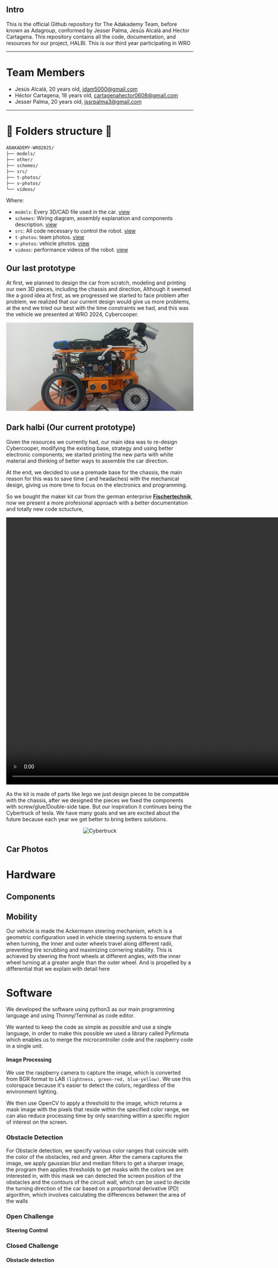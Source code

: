 ## Intro

This is the official Github repository for The Adakademy Team, before known as Adagroup, conformed by Jesser Palma, Jesús Alcalá and Hector Cartagena. This repository contains all the code, documentation, and resources for our project, HALBI. This is our third year participating in WRO

---
# Team Members

* Jesús Alcalá, 20 years old, jdam5000@gmail.com
* Héctor Cartagena, 18 years old, cartagenahector0608@gmail.com
* Jesser Palma, 20 years old, jssrpalma3@gmail.com
---
# 📖 Folders structure 📖
```
ADAKADEMY-WRO2025/
├── models/
├── other/
├── schemes/
├── src/
├── t-photos/
├── v-photos/
└── videos/
```
Where:

- `models`: Every 3D/CAD file used in the car. [view](./models/README.md)
- `schemes`: Wiring diagram, assembly explanation and components description. [view](./schemes/README.md)
- `src`: All code necessary to control the robot. [view](./src/README.md) 
- `t-photos`: team photos. [view](./t-photos/README.md)
- `v-photos`: vehicle photos. [view](./v-photos/README.md)
- `videos`: performance videos of the robot. [view](./videos/README.md)


## Our last prototype
At first, we planned to design the car from scratch, modeling and printing our own 3D pieces, including the chassis and direction, Although it seemed like a good idea at first, as we progressed we started to face problem after problem, we realized that our current design would give us more problems, at the end we tried our best with the time constraints we had, and this was the vehicle we presented at WRO 2024, Cybercooper.

![cybercooper](./v-photos/old_right.jpg)

## Dark halbi (Our current prototype)

Given the resources we currently had, our main idea was to re-design Cybercooper, modifying the existing base, strategy and using better electronic components; we started printing the new parts with white material and thinking of better ways to assemble the car direction.

At the end, we decided to use a premade base for the chassis, the main reason for this was to save time ( and headaches) with the mechanical design, giving us more time to focus on the electronics and programming.

So we bought the maker kit car from the german enterprise **[Fischertechnik](https://www.fischertechnik.de/de-de/produkte/maker/571900-maker-kit-car)**, now we present a more profesional approach with a better documentation and totally new code sctucture,



<div align="center">
<video src="./video/presentation_of_Dark_halbi.mp4" width="1080" height="720" controls autoplay></video>
</div>



As the kit is made of parts like lego we just design pieces to be compatible with the chassis, after we designed the pieces we fixed the components with screw/glue/Double-side tape. But our inspiration it continues being the Cybertruck of tesla. We have many goals and we are excited about the future because each year we get better to bring betters solutions.

<div align="center">

![Cybertruck](https://encrypted-tbn0.gstatic.com/images?q=tbn:ANd9GcR8swiJgrYVAy5-1sr-J3byiYGwJpsY0s9R5Q&s)
</div>




## Car Photos



# Hardware

## Components


## Mobility

Our vehicle is made the Ackermann steering mechanism, which is a geometric configuration used in vehicle steering systems to ensure that when turning, the inner and outer wheels travel along different radii, preventing tire scrubbing and maximizing cornering stability. This is achieved by steering the front wheels at different angles, with the inner wheel turning at a greater angle than the outer wheel. And is propelled by a differential that we explain with detail here


# Software

We developed the software using python3 as our main programming language and using Thonny/Terminal as code editor.

We wanted to keep the code as simple as possible and use a single language, in order to make this possible we used a library called Pyfirmata which enables us to merge the microcontroller code and the raspberry code in a single unit. 

#### Image Processing

We use the raspberry camera to capture the image, which is converted from BGR format to LAB `(lightness, green-red, blue-yellow)`. We use this colorspace because it's easier to detect the colors, regardless of the environment lighting.

We then use OpenCV to apply a threshold to the image, which returns a mask image with the pixels that reside within the specified color range, we can also reduce processing time by only searching within a specific region of interest on the screen.


### Obstacle Detection

For Obstacle detection, we specify various color ranges that coincide with the color of the obstacles, red and green. After the camera captures the image, we apply gaussian blur and median filters to get a sharper image, the program then applies thresholds to get masks with the colors we are interested in, with this mask we can detected the screen position of the obstacles and the contours of the circuit wall, which can be used to decide the turning direction of the car based on a proportional derivative (PD) algorithm, which involves calculating the differences between the area of the walls

### Open Challenge

#### 

#### Steering Control

### Closed Challenge

#### Obstacle detection

